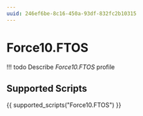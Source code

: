 ```yaml
---
uuid: 246ef6be-8c16-450a-93df-832fc2b10315
---
```



# Force10.FTOS


<!-- prettier-ignore -->
!!! todo
    Describe *Force10.FTOS* profile

## Supported Scripts

{{ supported_scripts("Force10.FTOS") }}
